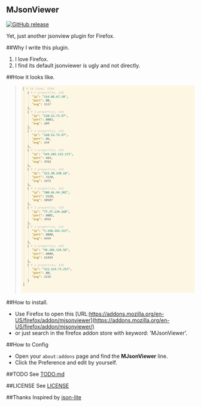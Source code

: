 MJsonViewer
---
[![GitHub release](https://img.shields.io/badge/release-v1.1-green.svg)](https://github.com/MikeCoder/MJsonViewer)

Yet, just another jsonview plugin for Firefox.

##Why I write this plugin.
1. I love Firefox.
2. I find its default jsonviewer is ugly and not directly.

##How it looks like.
> ![Appearance](./images/image.jpeg)

##How to install.
+ Use Firefox to open this [URL:https://addons.mozilla.org/en-US/firefox/addon/mjsonviewer](https://addons.mozilla.org/en-US/firefox/addon/mjsonviewer/)
+ or just search in the firefox addon store with keyword: 'MJsonViewer'.


##How to Config
+ Open your `about:addons` page and find the **MJsonViewer** line.
+ Click the Preference and edit by yourself.

##TODO
See [TODO.md](./TODO.md)

##LICENSE
See [LICENSE](./LICENSE)

##Thanks
Inspired by [json-lite](https://github.com/lauriro/json-lite)
